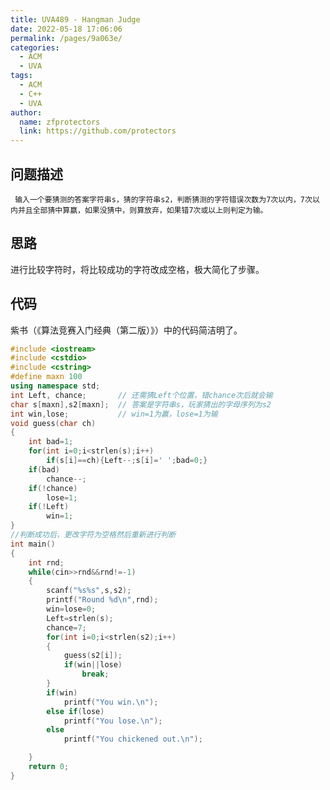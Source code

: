 ```yaml
---
title: UVA489 - Hangman Judge
date: 2022-05-18 17:06:06
permalink: /pages/9a063e/
categories: 
  - ACM
  - UVA
tags: 
  - ACM
  - C++
  - UVA
author: 
  name: zfprotectors
  link: https://github.com/protectors
---
```

## 问题描述
	 输入一个要猜测的答案字符串s，猜的字符串s2，判断猜测的字符错误次数为7次以内，7次以内并且全部猜中算赢，如果没猜中，则算放弃，如果错7次或以上则判定为输。
	 


## 思路
进行比较字符时，将比较成功的字符改成空格，极大简化了步骤。

## 代码


紫书（《算法竞赛入门经典（第二版）》）中的代码简洁明了。
```c++
#include <iostream>
#include <cstdio>
#include <cstring>
#define maxn 100
using namespace std;
int Left, chance;       // 还需猜Left个位置，错chance次后就会输
char s[maxn],s2[maxn];  // 答案是字符串s，玩家猜出的字母序列为s2
int win,lose;           // win=1为赢，lose=1为输
void guess(char ch)
{
    int bad=1;
    for(int i=0;i<strlen(s);i++)
        if(s[i]==ch){Left--;s[i]=' ';bad=0;}
    if(bad)
        chance--;
    if(!chance)
        lose=1;
    if(!Left)
        win=1;
}
//判断成功后，更改字符为空格然后重新进行判断
int main()
{
    int rnd;
    while(cin>>rnd&&rnd!=-1)
    {
        scanf("%s%s",s,s2);
        printf("Round %d\n",rnd);
        win=lose=0;
        Left=strlen(s);
        chance=7;
        for(int i=0;i<strlen(s2);i++)
        {
            guess(s2[i]);
            if(win||lose)
                break;
        }
        if(win)
            printf("You win.\n");
        else if(lose)
            printf("You lose.\n");
        else
            printf("You chickened out.\n");

    }
    return 0;
}

```


